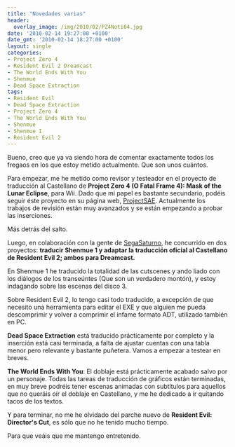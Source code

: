 ```yaml
---
title: "Novedades varias"
header:
  overlay_image: /img/2010/02/PZ4Noti04.jpg
date: '2010-02-14 19:27:00 +0100'
date_gmt: '2010-02-14 18:27:00 +0100'
layout: single
categories:
- Project Zero 4
- Resident Evil 2 Dreamcast
- The World Ends With You
- Shenmue
- Dead Space Extraction
tags:
- Resident Evil
- Dead Space Extraction
- Project Zero 4
- The World Ends With You
- Shenmue
- Shenmue I
- Resident Evil 2
---
```

Bueno, creo que ya va siendo hora de comentar exactamente todos los fregaos 
en los que estoy metido actualmente. Que son unos cuántos.

Para empezar, me he metido como revisor y testeador en el proyecto de 
traducción al Castellano de **Project Zero 4 (O Fatal Frame 4): Mask of the 
Lunar Eclipse**, para Wii. Dado que mi papel es bastante secundario, podéis 
seguir éste proyecto en su página web, [ProjectSAE](http://www.projectsae.es/). 
Actualmente los trabajos de revisión están muy avanzados y se están empezando 
a probar las inserciones.

Más detrás del salto.

<!--more-->

Luego, en colaboración con la gente de [SegaSaturno](http://www.segasaturno.com/), 
he concurrido en dos proyectos: **traducir Shenmue 1 y adaptar la traducción 
oficial al Castellano de Resident Evil 2; ambos para Dreamcast.**

En Shenmue 1 he traducido la totalidad de las cutscenes y ando liado con los 
diálogos de los transeúntes (Que son un verdadero montón), y estoy indagando 
sobre las escenas del disco 3.

Sobre Resident Evil 2, lo tengo casi todo traducido, a excepción de que necesito 
una herramienta para editar el EXE y que alguien me pueda descomprimir y volver 
a comprimir el infame formato ADT, utilizado también en PC.

**Dead Space Extraction** está traducido prácticamente por completo y la inserción 
está casi terminada, a falta de ajustar cuentas con una tabla menor pero relevante 
y bastante puñetera. Vamos a empezar a testear en breves.

**The World Ends With You**: El doblaje está prácticamente acabado salvo por un 
personaje. Todas las tareas de traducción de gráficos están terminadas, en muy 
breve podréis tener escenas animadas con subtítulos para aquellos que no queráis 
oír el doblaje en Castellano, y me he dedicado a ir quitando tacos de los textos.

Y para terminar, no me he olvidado del parche nuevo de **Resident Evil: Director's 
Cut**, es sólo que no he tenido mucho tiempo.

Para que veáis que me mantengo entretenido.
